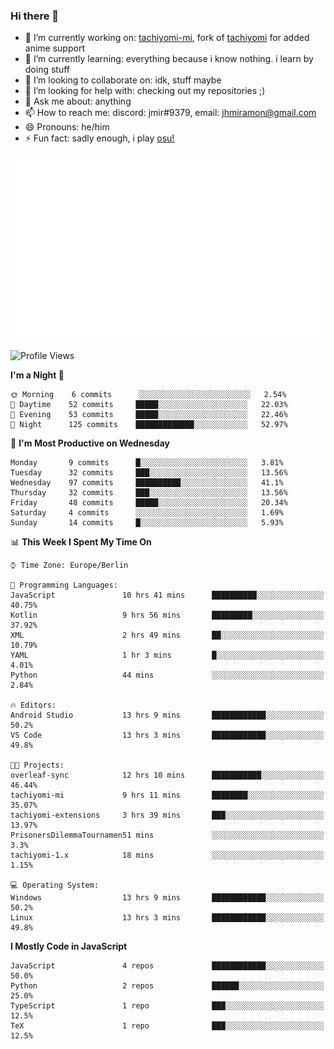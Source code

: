 ### Hi there 👋



<!--
**jmir1/jmir1** is a ✨ _special_ ✨ repository because its `README.md` (this file) appears on your GitHub profile.

Here are some ideas to get you started:
-->
- 🔭 I’m currently working on: [tachiyomi-mi](https://github.com/jmir1/tachiyomi-mi), fork of [tachiyomi](https://github.com/tachiyomiorg/tachiyomi) for added anime support
- 🌱 I’m currently learning: everything because i know nothing. i learn by doing stuff
- 👯 I’m looking to collaborate on: idk, stuff maybe
- 🤔 I’m looking for help with: checking out my repositories ;)
- 💬 Ask me about: anything
- 📫 How to reach me: discord: jmir#9379, email: jhmiramon@gmail.com
- 😄 Pronouns: he/him
- ⚡ Fun fact: sadly enough, i play [osu!](https://osu.ppy.sh/users/18018426)
<div>
	<p align="center">
		<img src="https://github.com/jmir1/github-stats/blob/master/generated/overview.svg">
	</p>
</div>

<!--START_SECTION:waka-->
![Profile Views](http://img.shields.io/badge/Profile%20Views-0-blue)

**I'm a Night 🦉** 

```text
🌞 Morning    6 commits      ░░░░░░░░░░░░░░░░░░░░░░░░░   2.54% 
🌆 Daytime    52 commits     █████░░░░░░░░░░░░░░░░░░░░   22.03% 
🌃 Evening    53 commits     █████░░░░░░░░░░░░░░░░░░░░   22.46% 
🌙 Night      125 commits    █████████████░░░░░░░░░░░░   52.97%

```
📅 **I'm Most Productive on Wednesday** 

```text
Monday       9 commits      █░░░░░░░░░░░░░░░░░░░░░░░░   3.81% 
Tuesday      32 commits     ███░░░░░░░░░░░░░░░░░░░░░░   13.56% 
Wednesday    97 commits     ██████████░░░░░░░░░░░░░░░   41.1% 
Thursday     32 commits     ███░░░░░░░░░░░░░░░░░░░░░░   13.56% 
Friday       48 commits     █████░░░░░░░░░░░░░░░░░░░░   20.34% 
Saturday     4 commits      ░░░░░░░░░░░░░░░░░░░░░░░░░   1.69% 
Sunday       14 commits     █░░░░░░░░░░░░░░░░░░░░░░░░   5.93%

```


📊 **This Week I Spent My Time On** 

```text
⌚︎ Time Zone: Europe/Berlin

💬 Programming Languages: 
JavaScript               10 hrs 41 mins      ██████████░░░░░░░░░░░░░░░   40.75% 
Kotlin                   9 hrs 56 mins       █████████░░░░░░░░░░░░░░░░   37.92% 
XML                      2 hrs 49 mins       ██░░░░░░░░░░░░░░░░░░░░░░░   10.79% 
YAML                     1 hr 3 mins         █░░░░░░░░░░░░░░░░░░░░░░░░   4.01% 
Python                   44 mins             ░░░░░░░░░░░░░░░░░░░░░░░░░   2.84%

🔥 Editors: 
Android Studio           13 hrs 9 mins       ████████████░░░░░░░░░░░░░   50.2% 
VS Code                  13 hrs 3 mins       ████████████░░░░░░░░░░░░░   49.8%

🐱‍💻 Projects: 
overleaf-sync            12 hrs 10 mins      ███████████░░░░░░░░░░░░░░   46.44% 
tachiyomi-mi             9 hrs 11 mins       ████████░░░░░░░░░░░░░░░░░   35.07% 
tachiyomi-extensions     3 hrs 39 mins       ███░░░░░░░░░░░░░░░░░░░░░░   13.97% 
PrisonersDilemmaTournamen51 mins             ░░░░░░░░░░░░░░░░░░░░░░░░░   3.3% 
tachiyomi-1.x            18 mins             ░░░░░░░░░░░░░░░░░░░░░░░░░   1.15%

💻 Operating System: 
Windows                  13 hrs 9 mins       ████████████░░░░░░░░░░░░░   50.2% 
Linux                    13 hrs 3 mins       ████████████░░░░░░░░░░░░░   49.8%

```

**I Mostly Code in JavaScript** 

```text
JavaScript               4 repos             ████████████░░░░░░░░░░░░░   50.0% 
Python                   2 repos             ██████░░░░░░░░░░░░░░░░░░░   25.0% 
TypeScript               1 repo              ███░░░░░░░░░░░░░░░░░░░░░░   12.5% 
TeX                      1 repo              ███░░░░░░░░░░░░░░░░░░░░░░   12.5%

```



<!--END_SECTION:waka-->
